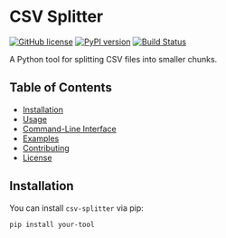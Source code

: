 # CSV Splitter


[![GitHub license](https://img.shields.io/badge/license-MIT-blue.svg)](https://github.com/yourusername/your-repo/blob/main/LICENSE)
[![PyPI version](https://badge.fury.io/py/your-tool.svg)](https://badge.fury.com/py/your-tool)
[![Build Status](https://travis-ci.org/yourusername/your-repo.svg?branch=main)](https://travis-ci.org/yourusername/your-repo)

A Python tool for splitting CSV files into smaller chunks.

## Table of Contents

- [Installation](#installation)
- [Usage](#usage)
- [Command-Line Interface](#command-line-interface)
- [Examples](#examples)
- [Contributing](#contributing)
- [License](#license)

## Installation

You can install `csv-splitter` via pip:

```bash
pip install your-tool

